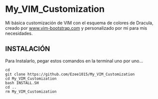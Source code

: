 # My_VIM_Customization
Mi básica customización de VIM con el esquema de colores de Dracula, creado por www.vim-bootstrap.com y personalizado por mi para mis necesidades.

## INSTALACIÓN
Para Instalarlo, pegar estos comandos en la terminal uno por uno...
```
cd
git clone https://github.com/Ezee1015/My_VIM_Customization
cd My_VIM_Customization
bash INSTALL.SH
cd ..
rm My_VIM_Customization
```
